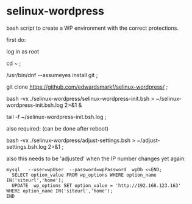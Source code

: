# selinux-wordpress

bash script to create a WP environment with the correct protections.

first do:

log in as root

cd ~ ;

/usr/bin/dnf  --assumeyes  install git  ;

git clone https://github.com/edwardsmarkf/selinux-wordpress/  ;

bash -vx  ./selinux-wordpress/selinux-wordpress-init.bsh  > ~/selinux-wordpress-init.bsh.log  2>&1  &

tail -f   ~/selinux-wordpress-init.bsh.log   ;



also required:  (can be done after reboot)

bash -vx  ./selinux-wordpress/adjust-settings.bsh  > ~/adjust-settings.bsh.log  2>&1  ;




also this needs to be 'adjusted' when the IP number changes yet again:

    mysql   --user=wpUser  --password=wpPassword  wpDb <<END;
      SELECT option_value FROM wp_options WHERE option_name IN('siteurl','home');
      UPDATE  wp_options SET option_value = 'http://192.168.123.163'  WHERE option_name IN('siteurl','home');
    END


